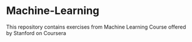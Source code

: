 # Machine-Learning
This repository contains exercises from Machine Learning Course offered by Stanford on Coursera
